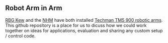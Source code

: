 ## Robot Arm in Arm

[RBG Kew](https://www.kew.org) and the [NHM](https://www.nhm.ac.uk) have both installed [Techman TM5 900 robotic arms](https://www.tm-robot.com/en/tm5-900/). This github repository is a place for us to dicuss how we could work together on ideas for applications, evaluation and sharing any custom setup / control code.
